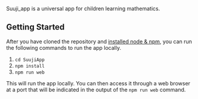 Suuji_app is a universal app for children learning mathematics.

## Getting Started

After you have cloned the repository and [installed node & npm](https://docs.npmjs.com/downloading-and-installing-node-js-and-npm), you can run the following commands to run the app locally.

 1. `cd SuujiApp`
 2. `npm install`
 3. `npm run web`

This will run the app locally. You can then access it through a web browser at a port that will be indicated in the output of the `npm run web` command.
